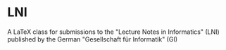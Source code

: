 # LNI
A LaTeX class for submissions to the "Lecture Notes in Informatics" (LNI) published by the German "Gesellschaft für Informatik" (GI)
